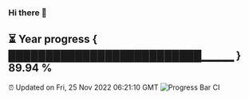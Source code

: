 ### Hi there 👋
⏳ Year progress { ██████████████████████████▁▁▁▁ } 89.94 %
---
⏰ Updated on Fri, 25 Nov 2022 06:21:10 GMT
![Progress Bar CI](https://github.com/liununu/liununu/workflows/Progress%20Bar%20CI/badge.svg)
